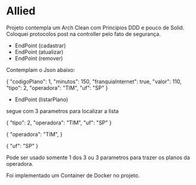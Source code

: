# Allied

Projeto contempla um Arch Clean com Principios DDD e pouco de Solid. Coloquei protocolos post na controller pelo fato de segurança.

- EndPoint (cadastrar)
- EndPoint (atualizar)
- EndPoint (remover)

Contemplam o Json abaixo:

{
  "codigoPlano": 1,
  "minutos": 150,
  "franquiaInternet": true,
  "valor": 110,
  "tipo": 2,
  "operadora": "TIM",
  "uf": "SP"
}

- EndPoint (listarPlano)

segue com 3 parametros para localizar a lista

{
  "tipo": 2,
  "operadora": "TIM",
  "uf": "SP"
}

{
  "operadora": "TIM",
}

{
  "uf": "SP"
}

Pode ser usado somente 1 dos 3 ou 3 parametros para trazer os planos da operadora.


Foi implementado um Container de Docker no projeto.
